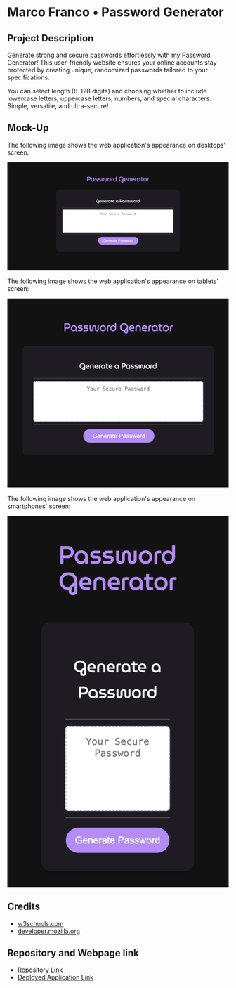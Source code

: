 # Marco Franco • Password Generator

## Project Description
Generate strong and secure passwords effortlessly with my Password Generator! This user-friendly website ensures your online accounts stay protected by creating unique, randomized passwords tailored to your specifications.

You can select length (8-128 digits) and choosing whether to include lowercase letters, uppercase letters, numbers, and special characters. Simple, versatile, and ultra-secure!

## Mock-Up

The following image shows the web application's appearance on desktops' screen:

![Desktop screen size visualization.](./assets/images/desktop-screen.png)


The following image shows the web application's appearance on tablets' screen:

![Tablet screen size visualization.](./assets/images/tablet-screen.png)


The following image shows the web application's appearance on smartphones' screen:

![Smartphone screen size visualization.](./Assets/images/smartphone-screen.png)

## Credits
- [w3schools.com](https://www.w3schools.com/)
- [developer.mozilla.org](https://developer.mozilla.org/en-US/)

## Repository and Webpage link

- [Repository Link](https://github.com/marphco/marco-franco-password-generator)
- [Deployed Application Link](https://marphco.github.io/marco-franco-password-generator/)